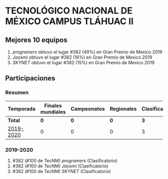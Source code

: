 ---
---

# TECNOLÓGICO NACIONAL DE MÉXICO CAMPUS TLÁHUAC II

## Mejores 10 equipos

1. _programers_ obtuvo el lugar #382 (49%) en Gran Premio de Mexico 2019
1. _Jaosmi_ obtuvo el lugar #382 (16%) en Gran Premio de Mexico 2019
1. _SKYNET_ obtuvo el lugar #382 (15%) en Gran Premio de Mexico 2019

## Participaciones

### Resumen

| Temporada | Finales mundiales | Campeonatos | Regionales | Clasificatorios | Equipos |
| --- | --- | --- | --- | --- | --- |
| **Total** | **0** | **0** | **0** | **3** | **3** |
| [2019-2020](#2019-2020) | 0 | 0 | 0 | 3 | 3 |

### 2019-2020

1. #382 (#100 de TecNM) _programers_ (Clasificatorio)
1. #382 (#100 de TecNM) _Jaosmi_ (Clasificatorio)
1. #382 (#100 de TecNM) _SKYNET_ (Clasificatorio)




